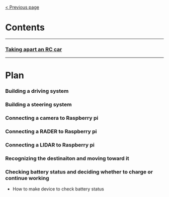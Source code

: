 [< Previous page](https://enginebeast.github.io)

# Contents
---

### [Taking apart an RC car](https://enginebeast.github.io/self_drive1/)
---

# Plan
### Building a driving system

### Building a steering system

### Connecting a camera to Raspberry pi

### Connecting a RADER to Raspberry pi

### Connecting a LIDAR to Raspberry pi

### Recognizing the destinaiton and moving toward it

### Checking battery status and deciding whether to charge or continue working
- How to make device to check battery status
